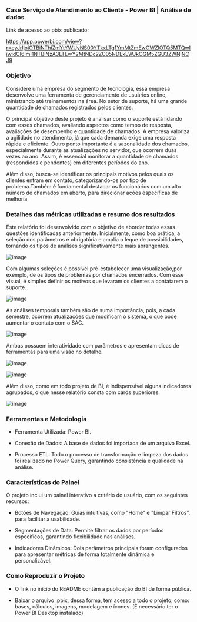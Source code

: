 ### Case Serviço de Atendimento ao Cliente - Power BI | Análise de dados

Link de acesso ao pbix publicado:

https://app.powerbi.com/view?r=eyJrIjoiOTBiNThiZmYtYWUyNS00YTkxLTg1YmMtZmEwOWZlOTQ5MTQwIiwidCI6ImI1NTBlNzA3LTEwY2MtNDc2ZC05NDExLWJkOGM5ZGU3ZWNjNCJ9

### Objetivo 

Considere uma empresa do segmento de tecnologia, essa empresa desenvolve uma ferramenta de gerenciamento de usuários online, ministrando até treinamentos na área. 
No setor de suporte, há uma grande quantidade de chamados registrados pelos clientes.

O principal objetivo deste projeto é analisar como o suporte está lidando com esses chamados, avaliando aspectos como tempo de resposta, avaliações de desempenho e quantidade de chamados. A empresa valoriza a agilidade no atendimento, já que cada demanda exige uma resposta rápida e eficiente.
Outro ponto importante é a sazonalidade dos chamados, especialmente durante as atualizações no servidor, que ocorrem duas vezes ao ano. Assim, é essencial monitorar a quantidade de chamados (respondidos e pendentes) em diferentes períodos do ano.

Além disso, busca-se identificar os principais motivos pelos quais os clientes entram em contato, categorizando-os por tipo de problema.Também é fundamental destacar os funcionários com um alto número de chamados em aberto, para direcionar ações específicas de melhoria.

### Detalhes das métricas utilizadas e resumo dos resultados

Este relatório foi desenvolvido com o objetivo de abordar todas essas questões identificadas anteriormente. Inicialmente, como boa prática, a seleção dos parâmetros é obrigatória e amplia o leque de possibilidades, tornando os tipos de análises significativamente mais abrangentes.

![image](https://github.com/user-attachments/assets/91e52698-a865-4247-bece-98805dc0f1f7)

Com algumas seleções é possível pré-estabelecer uma visualização,por exemplo, de os tipos de problemas por chamados encerrados. Com esse visual, é simples definir os motivos que levaram os clientes a contatarem o suporte.

![image](https://github.com/user-attachments/assets/e02f031b-61d4-497a-a0de-14a603c68011)

As análises temporais também são de suma importância, pois, a cada semestre, ocorrem atualizações que modificam o sistema, o que pode aumentar o contato com o SAC.

![image](https://github.com/user-attachments/assets/86d9fc34-737e-44c6-b7cd-73ef2a0262ca)

 Ambas possuem interatividade com parâmetros e apresentam dicas de ferramentas para uma visão no detalhe.
 
![image](https://github.com/user-attachments/assets/e69579e4-adc3-404c-beb1-e499d0e36bee)

![image](https://github.com/user-attachments/assets/2e9412b4-f19e-4604-ba0c-4ec1c2d12a3f)

Além disso, como em todo projeto de BI, é indispensável alguns indicadores agrupados, o que nesse relatório consta com cards superiores.

![image](https://github.com/user-attachments/assets/2f653849-2097-432b-82c6-acd575065f8c)


### Ferramentas e Metodologia
   - Ferramenta Utilizada: Power BI.
  
   - Conexão de Dados: A base de dados foi importada de um arquivo Excel.
  
   - Processo ETL: Todo o processo de transformação e limpeza dos dados foi realizado no Power Query, garantindo consistência e qualidade na análise.
  
### Características do Painel

  O projeto inclui um painel interativo a critério do usuário, com os seguintes recursos:

   - Botões de Navegação: Guias intuitivas, como "Home" e "Limpar Filtros", para facilitar a usabilidade.
  
   - Segmentações de Data: Permite filtrar os dados por períodos específicos, garantindo flexibilidade nas análises.
  
   - Indicadores Dinâmicos: Dois parâmetros principais foram configurados para apresentar métricas de forma totalmente dinâmica e personalizável.

### Como Reproduzir o Projeto

- O link no início do README contém a publicação do BI de forma pública.

- Baixar o arquivo .pbix, dessa forma, tem acesso a todo o projeto, como: bases, cálculos, imagens, modelagem e ícones. (É necessário ter o Power BI Desktop instalado)
 
